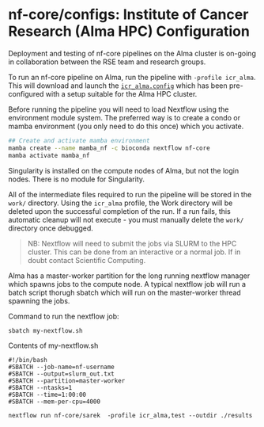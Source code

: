 # nf-core/configs: Institute of Cancer Research (Alma HPC) Configuration

Deployment and testing of nf-core pipelines on the Alma cluster is on-going in collaboration between the RSE team and research groups.

To run an nf-core pipeline on Alma, run the pipeline with `-profile icr_alma`. This will download and launch the [`icr_alma.config`](../conf/icr_alma.config) which has been pre-configured with a setup suitable for the Alma HPC cluster.

Before running the pipeline you will need to load Nextflow using the environment module system. The preferred way is to create a condo or mamba environment (you only need to do this once) which you activate.

```bash
## Create and activate mamba environment
mamba create --name mamba_nf -c bioconda nextflow nf-core
mamba activate mamba_nf
```

Singularity is installed on the compute nodes of Alma, but not the login nodes. There is no module for Singularity.

All of the intermediate files required to run the pipeline will be stored in the `work/` directory. Using the `icr_alma` profile, the Work directory will be deleted upon the successful completion of the run. If a run fails, this automatic cleanup will not execute - you must manually delete the `work/` directory once debugged.

> NB: Nextflow will need to submit the jobs via SLURM to the HPC cluster. This can be done from an interactive or a normal job. If in doubt contact Scientific Computing.

Alma has a master-worker partition for the long running nextflow manager which spawns jobs to the compute node. A typical nextflow job will run a batch script thorugh sbatch which will run on the master-worker thread spawning the jobs.

Command to run the nextflow job:

```bash
sbatch my-nextflow.sh
```

Contents of my-nextflow.sh

```
#!/bin/bash
#SBATCH --job-name=nf-username
#SBATCH --output=slurm_out.txt
#SBATCH --partition=master-worker
#SBATCH --ntasks=1
#SBATCH --time=1:00:00
#SBATCH --mem-per-cpu=4000

nextflow run nf-core/sarek  -profile icr_alma,test --outdir ./results
```

